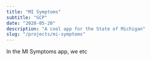 ```yaml
---
title: "MI Symptoms"
subtitle: "GCP"
date: "2020-05-20"
description: "A cool app for the State of Michigan"
slug: "/projects/mi-symptoms"
---
```


In the MI Symptoms app, we etc
